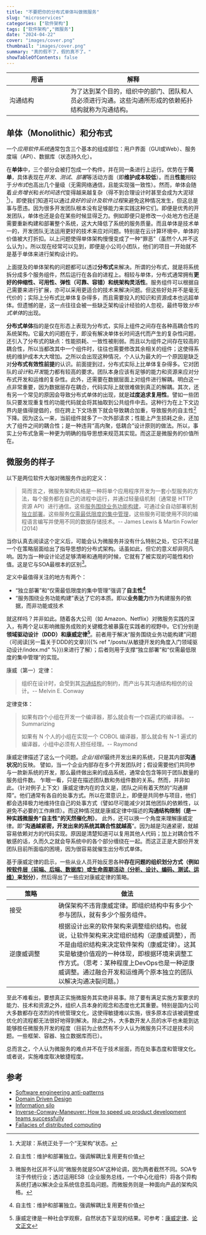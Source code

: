 ```yaml
---
title: "不要把你的分布式单体叫做微服务"
slug: "microservices"
categories: ["软件架构"]
tags: ["软件架构","微服务"]
date: "2024-04-22"
cover: "images/cover.png"
thumbnail: "images/cover.png"
summary: "真的假不了，假的真不了。"
showTableOfContents: false
---
```


| 用语 <div style="width:9em"> | 解释 |
| ----------- | ----------- |
| 沟通结构 | 为了达到某个目的，组织中的部门、团队和人员必须进行沟通。这些沟通所形成的依赖拓扑结构就称为沟通结构。|

## 单体（Monolithic）和分布式

一个*应用软件系统*通常包含三个基本的组成部位：用户界面（GUI或Web）、服务度端（API）、数据库（状态持久化）。

在**单体**中，三个部分会被打包成一个构件，并在同一条进行上运行。优势在于**简单**，具体表现在*开发*、*测试*、*部署*等活动方面（即**维护成本较低**）。而且**性能**相较于*分布式*也高出几个量级（无需网络通信，且能实现强一致性）。然而，单体会随着*业务增长*和*长时间迭代*变得越来越复杂（得不到合理设计时甚至会成为大泥球[^1]）。即使我们知道可以通过*良好的设计及软件过程*来避免这种情况发生，但这总是事与愿违。因为很多开发团队根本没有足够能力来实践这种它们。即便是优秀的开发团队，单体也还是会在某些时候显得乏力。例如即便只是修改一小处地方也还是需要重新构建和部署整个系统，这大大降低了系统的服务质量。而且单体是技术单一的，开发团队无法运用更好的技术来应对问题。特别是在云计算环境中，单体的价值被大打折扣。以上问题使得单体架构慢慢变成了一种“罪恶”（虽然个人并不这么认为）。所以现在经常可以见到，即便是小公司小团队，他们的项目一开始就不是基于单体来进行架构设计的。

上面提及的单体架构的问题都可以透过**分布式**来解决。所谓的分布式，就是将系统拆分成多个服务组件，然后运行在各自的进程上。相较与单体，分布式通常拥有**更好的伸缩性、可用性、弹性（可靠、容错）和统架构灵活性**。服务组件可以根据自己需要来进行扩展，亦可以采用更适合的技术来解决问题。但这些好处并不是毫无代价的；实际上分布式比单体复杂得多，而且需要投入的知识和资源成本也远超单体。但遗憾的是，这一点往往会被一些缺乏架构设计经验的人忽视，最终导致*分布式单体*的出现。

**分布式单体**指的是仅在形态上表现为分布式，实际上组件之间存在各种高耦合性的系统架构。它最大的问题在于，即没有解决单体长时间迭代而产生的复杂性问题，还引入了分布式的缺点：性能损耗、一致性被削弱。而且以为组件之间存在较高的耦合性，所以当都改其中一个组件时，往往也需要修改其余相关的组件；这使得系统的维护成本大大增加。之所以会出现这种情况，个人认为最大的一个原因是缺乏对**分布式有效性前提**的认识。前面提到过，分布式实际上比单体复杂得多。它对团队的*设计*和*开发*能力都有较高的要求。团队本身应该有足够的能力和资源来应对分布式开发和运维的复杂性。此外，还需要在数据层面上对组件进行解耦。明白这一点非常重要，因为数据层存在耦合，代码实际上就很难做到真正的解耦。其次，还有另一个常见的原因会导致分布式单体的出现，就是**过度追求复用性**。譬如一些团队只要发现重复性的功能代码就会将其抽取到公共组件中去。这种行为在上下文边界内是值得提倡的，但在跨上下文场景下就会导致耦合加重，导致服务的自主性[^2]下降。因为这么一来，当前组件就多了一次外部请求；性能上产生损耗之余，还加大了组件之间的耦合性；是一种违背“高内聚，低耦合”设计原则的做法。所以，事实上分布式急需一种更为明确的指导思想来规范其实现。而这正是微服务的价值所在。


## 微服务的样子

以下是两位软件大咖对微服务作出的定义：

> 简而言之，微服务架构风格是一种将单个应用程序开发为一套小型服务的方法，每个服务都在自己的进程中运行，并通过轻量级机制（通常是 HTTP 资源 API）进行通信。这些<u>服务围绕业务功能构建</u>，可通过全自动部署机制<u>独立部署</u>。这些服务<u>仅需最低限度的集中管理</u>，这些服务可能使用不同的编程语言编写并使用不同的数据存储技术。-- James Lewis & Martin Fowler (2014)

当你认真去阅读这个定义后，可能会认为微服务并没有什么特别之处，它只不过是一个在策略层面给出了指导思想的分布式架构。话虽如此，但它的意义却非同凡响。因为当一种设计论述足够清晰和通用的时候，它就有了被实现的可能性和价值。这是它与SOA最根本的区别[^3]。

定义中最值得关注的地方有两个：

* “独立部署”和“仅需最低限度的集中管理”强调了**自主性[^2]**
* “服务围绕业务功能构建”表达了它的本质。即以**业务能力**作为构建服务的依据，而非功能或技术

就这样吗？并非如此。随着各大公司（如 Amazon、Netflix）对微服务实践的深入，有两个足以影响微服务成败的关键概念被暴露在实践者的视野中。它们分别是**领域驱动设计（DDD）**和**康威定律[^4]**。前者用于解决“服务围绕业务功能构建”问题（可阅读[另一篇关于DDD的文章]({{% ref "/posts/从敏捷开发的角度入门领域驱动设计/index.md" %}})来进行了解）；后者则用于支撑“独立部署”和“仅需最低限度的集中管理”的实现。

康威（第一）定律：
> 组织在设计时，会受到其<u>沟通结构</u>的制约，而产出与其沟通结构相仿的设计。-- Melvin E. Conway

定律变体：
> 如果有四个小组在开发一个编译器，那么就会有一个四遍式的编译器。 -- Summarizing
>
> 如果有 N 个人的小组在实现一个 COBOL 编译器，那么就会有 N−1 遍式的编译器，小组中必须有人担任经理。-- Raymond

康威定律描述了这么一个问题。*企业/组织*最终开发出来的系统，只是其内部**沟通状况**的反映。
譬如，当一个企业内部存在多个开发团队时；假设需要他们共同参与一款新系统的开发，那么最终做出来的成品系统，通常会包含等同于团队数量的服务组件数。
乍眼一看，只是在描述团队数和务组件数的关系。然而，并非如此。（针对例子上下文）康威定律内在的含义是，团队之间有着天然的“沟通屏障”。他们通常有各自的处事方式。所以在潜意识上，即便是共同参与项目，他们都会选择极力地维持住自己的处事方式（譬如尽可能减少对其他团队的依赖性，以避免不必要的工作麻烦）。而这种情况就是康威定律中描述的**沟通结构限制（是一种实践微服务“自主性”的天然催化剂）**。
此外，还可以换一个角度来理解康威定律。即“**沟通越紧密，开发出来的系统其耦合性就越高**”。因为越是沟通紧密，就越容易依赖对方的代码实现。原因是清楚知道可以复用其他人代码；加上对耦合性不敏感的话，久而久之就会导系统中的各个部分缠绕在一起。而这正正是大部份开发团队目前所面临的困境，因为很容易就催生出分布式单体。

基于康威定律的启示，一些从业人员开始反思各种**存在问题的组织划分方式（例如按<u>软件层（前端、后端、数据库）</u>或<u>生命周期活动（分析、设计、编码、测试、运维）</u>来划分）**，然后得出了一些应对康威定律的策略。

| 策略 <div style="width:7em"> | 做法 |
| -------------- | ----------------- |
| 接受 | 确保架构不违背康威定律。即组织结构中有多少个参与团队，就有多少个服务组件。 |
| 逆康威调整 | 根据设计出来的软件架构来调整组织结构。也就说，让软件架构来决定组织结构（逆康威调整），而不是由组织结构来决定软件架构（康威定律）。这其实是敏捷价值观的一种体现，即根据环境来调整工作方式。（思考：某种程度上DevOps也是一种逆康威调整。通过融合开发和运维两个原本独立的团队以解决沟通决裂问题。） |

至此不难看出，要想真正实施微服务其实绝非易事。除了要有满足实施方案要求的能力、技术和资源之外，组织人员本身的观念和态度也尤其重要。特别是国内公司大多数都存在浓烈的传统管理文化，这使得敏捷难以实施，很多原本应该被调整或优化的流程都无法很好地得到解决。除此之外，大多数开发人员的水平也未能到达能够胜任微服务开发的程度（目前为止依然有不少人认为微服务只不过是技术问题。一些框架、容器、独立数据库而已）。

总而言之，个人认为微服务的难点并不在于技术层面，而在处事态度和管理文化。或者说，实施难度取决敏捷程度。


## 参考
- [Software engineering anti-patterns](https://en.wikipedia.org/wiki/Anti-pattern#Software_engineering_anti-patterns)
- [Domain Driven Design](https://en.wikipedia.org/wiki/Domain-driven_design)
- [Information silo](https://en.wikipedia.org/wiki/Information_silo)
- [Inverse-Conway-Maneuver: How to speed up product development teams successfully](https://www.thoughtworks.com/insights/blog/customer-experience/inverse-conway-maneuver-product-development-teams)
- [Fallacies of distributed computing](https://en.m.wikipedia.org/wiki/Fallacies_of_distributed_computing)

[^1]: 大泥球：系统正处于一个“无架构”状态。
[^2]: 自主性：维护和部署独立。强调解耦比复用更有价值
[^3]: 微服务社区并不认同“微服务就是SOA”这种论调，因为两者截然不同。SOA专注于传统行业；透过运用ESB（企业服务总线，一个中心化组件）将各个异构系统打通以解决企业系统信息孤岛问题。而微服务则是一种面向产品的架构风格。
[^4]: 康威定律是一种社会学观察，自然状态下呈现的结果。可参考：[康威定律](https://zh.wikipedia.org/wiki/%E5%BA%B7%E5%A8%81%E5%AE%9A%E5%BE%8B)、[论文正文](https://www.melconway.com/Home/Committees_Paper.html)